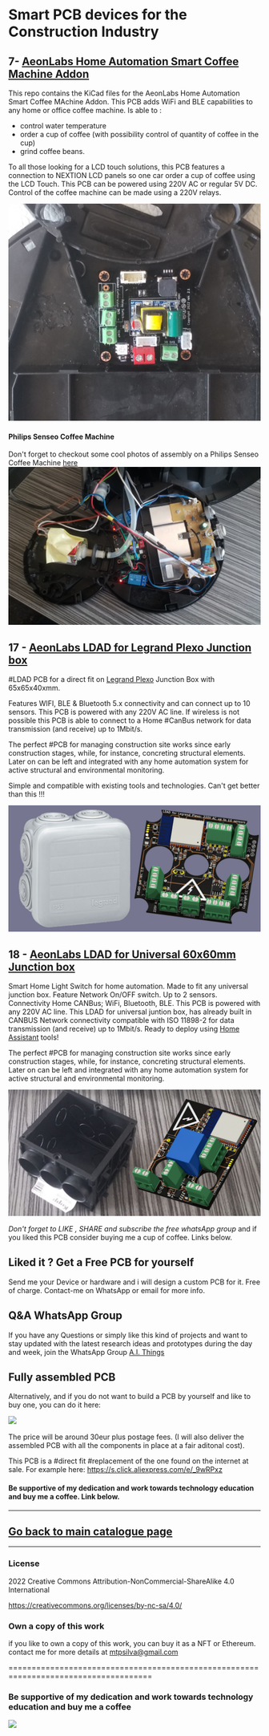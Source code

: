 # Smart PCB devices for the Construction Industry


## 7- [AeonLabs Home Automation Smart Coffee Machine Addon](https://github.com/aeonSolutions/AeonLabs-Home-Automation-Smart-Coffee-MAchine-Addon)
This repo contains the KiCad files for the AeonLabs Home Automation Smart Coffee MAchine Addon. This PCB adds WiFi and BLE capabilities to any home or office coffee machine. Is able to :
- control water temperature
- order a cup of coffee (with possibility control of quantity of coffee in the cup)
-  grind coffee beans. 
  
To all those looking for a LCD touch solutions, this PCB features a connection to NEXTION LCD panels so one car order a cup of coffee using the LCD Touch. This PCB can be powered using 220V AC or regular 5V DC. Control of the coffee machine can be made using a 220V relays.

![](https://github.com/aeonSolutions/AeonLabs-Home-Automation-Smart-Coffee-MAchine-Addon/blob/main/designs/pcb_front.jpg)

#### Philips Senseo Coffee Machine 
Don't forget to checkout some cool photos of assembly on a Philips Senseo Coffee Machine [here](https://github.com/aeonSolutions/AeonLabs-Home-Automation-Smart-Coffee-MAchine-Addon/tree/main/Philips%20Senseo)
![](https://github.com/aeonSolutions/AeonLabs-Home-Automation-Smart-Coffee-MAchine-Addon/blob/main/Philips%20Senseo/20220604_134341.jpg)


## 17 - [AeonLabs LDAD for Legrand Plexo Junction box](https://github.com/aeonSolutions/AeonLabs-LDAD-for-Legrand-Plexo)
 #LDAD PCB for a direct fit on [Legrand Plexo](https://www.legrand.com/ecatalogue/RESIDENTIAL-BUILDINGS-AND-HOTEL-EQUIPMENT/weatherproof-wiring-accessories-and-other-installation-equipment:5/weatherproof-wiring-accessories-and-boxes:1/plexo-boxes-ip-55-ik-07-with-direct-entry-membrane-glands-650-c:12/square-boxes:2/65-x-) Junction Box with 65x65x40xmm.

Features WIFI, BLE & Bluetooth 5.x connectivity and can connect up to 10 sensors. This PCB is powered with any 220V AC line. If wireless is not possible this PCB is able to connect to a Home #CanBus network for data transmission (and receive) up to 1Mbit/s.

The perfect #PCB for managing construction site works since early construction stages, while, for instance, concreting structural elements. Later on can be left and integrated with any home automation system for active structural and environmental monitoring.

Simple and compatible with existing tools and technologies. Can't get better than this !!! 

![](https://github.com/aeonSolutions/AeonLabs-LDAD-for-Legrand-Plexo/blob/main/designs/pcb.jpg)


## 18 - [AeonLabs LDAD for Universal 60x60mm Junction box](https://github.com/aeonSolutions/AeonLabs-Construction-Universal_Junction-Box)
Smart Home Light Switch for home automation. Made to fit any universal junction box. Feature Network On/OFF switch. Up to 2 sensors. Connectivity Home CANBus; WiFi, Bluetooth, BLE. This PCB is powered with any 220V AC line.  This LDAD for universal juntion box, has already built in CANBUS Network connectivity compatible with ISO 11898-2 for data transmission (and receive) up to 1Mbit/s. Ready to deploy using [Home Assistant](https://www.home-assistant.io/) tools! 

The perfect #PCB for managing construction site works since early construction stages, while, for instance, concreting structural elements. Later on can be left and integrated with any home automation system for active structural and environmental monitoring.

![](https://github.com/aeonSolutions/AeonLabs-Construction-Universal_Junction-Box/blob/main/designs/pcb.jpg)



*Don't forget to LIKE , SHARE and subscribe the free whatsApp group* and if you liked this PCB consider buying me a cup of coffee. Links below.

## Liked it ? Get a Free PCB for yourself
Send me your Device or hardware and i will design a custom PCB for it. Free of charge. Contact-me on WhatsApp or email for more info. 

## Q&A WhatsApp Group
If you have any Questions or simply  like this kind of projects and want to stay updated with the latest research ideas and prototypes during the day and week, join the WhatsApp Group
[A.I. Things](https://chat.whatsapp.com/FkNC7u83kuy2QRA5sqjBVg)

## Fully assembled PCB
Alternatively, and if you do not want to build a PCB by yourself and like to buy one, you can do it here:

[![](https://github.com/aeonSolutions/PCB-Prototyping-Catalogue/blob/main/tindie_sell.png)](https://www.tindie.com/stores/aeonlabs/)

The price will be around 30eur plus postage fees.
(I will also deliver the assembled PCB with all the components in place at a fair aditonal cost).

This PCB is a #direct fit #replacement of the one found on the internet at sale. For example here: https://s.click.aliexpress.com/e/_9wRPxz

#### Be supportive of my dedication and work towards technology education and buy me a coffee. Link below.

________________________________________________________________________________________________________________
## [Go back to main catalogue page](https://github.com/aeonSolutions/PCB-Prototyping-Catalogue)
________________________________________________________________________________________________________________

### License
2022 Creative Commons Attribution-NonCommercial-ShareAlike 4.0 International

https://creativecommons.org/licenses/by-nc-sa/4.0/

### Own a copy of this work
if you like to own a copy of this work, you can buy it as a NFT or Ethereum. contact me for more details at mtpsilva@gmail.com

=====================================================================================

### Be supportive of my dedication and work towards technology education and buy me a coffee

[<img src="https://cdn.buymeacoffee.com/buttons/v2/default-yellow.png" data-canonical-src="https://cdn.buymeacoffee.com/buttons/v2/default-yellow.png" height="70" />](https://www.buymeacoffee.com/migueltomas)

